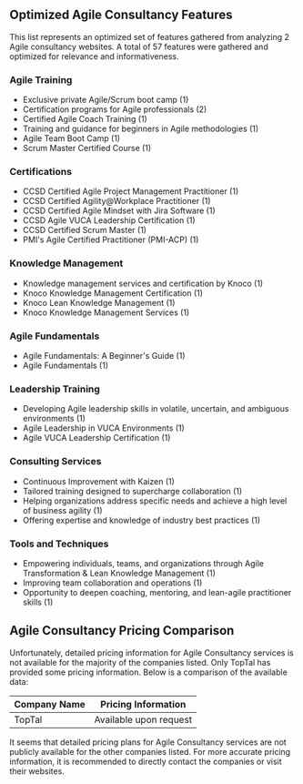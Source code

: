 ## Optimized Agile Consultancy Features

This list represents an optimized set of features gathered from analyzing 2 Agile consultancy websites. A total of 57 features were gathered and optimized for relevance and informativeness.

### Agile Training
- Exclusive private Agile/Scrum boot camp (1)
- Certification programs for Agile professionals (2)
- Certified Agile Coach Training (1)
- Training and guidance for beginners in Agile methodologies (1)
- Agile Team Boot Camp (1)
- Scrum Master Certified Course (1)

### Certifications
- CCSD Certified Agile Project Management Practitioner (1)
- CCSD Certified Agility@Workplace Practitioner (1)
- CCSD Certified Agile Mindset with Jira Software (1)
- CCSD Agile VUCA Leadership Certification (1)
- CCSD Certified Scrum Master (1)
- PMI's Agile Certified Practitioner (PMI-ACP) (1)

### Knowledge Management
- Knowledge management services and certification by Knoco (1)
- Knoco Knowledge Management Certification (1)
- Knoco Lean Knowledge Management (1)
- Knoco Knowledge Management Services (1)

### Agile Fundamentals
- Agile Fundamentals: A Beginner's Guide (1)
- Agile Fundamentals (1)

### Leadership Training
- Developing Agile leadership skills in volatile, uncertain, and ambiguous environments (1)
- Agile Leadership in VUCA Environments (1)
- Agile VUCA Leadership Certification (1)

### Consulting Services
- Continuous Improvement with Kaizen (1)
- Tailored training designed to supercharge collaboration (1)
- Helping organizations address specific needs and achieve a high level of business agility (1)
- Offering expertise and knowledge of industry best practices (1)

### Tools and Techniques
- Empowering individuals, teams, and organizations through Agile Transformation & Lean Knowledge Management (1)
- Improving team collaboration and operations (1)
- Opportunity to deepen coaching, mentoring, and lean-agile practitioner skills (1)

## Agile Consultancy Pricing Comparison

Unfortunately, detailed pricing information for Agile Consultancy services is not available for the majority of the companies listed. Only TopTal has provided some pricing information. Below is a comparison of the available data:

| Company Name              | Pricing Information |
|---------------------------|---------------------|
| TopTal                    | Available upon request |

It seems that detailed pricing plans for Agile Consultancy services are not publicly available for the other companies listed. For more accurate pricing information, it is recommended to directly contact the companies or visit their websites.